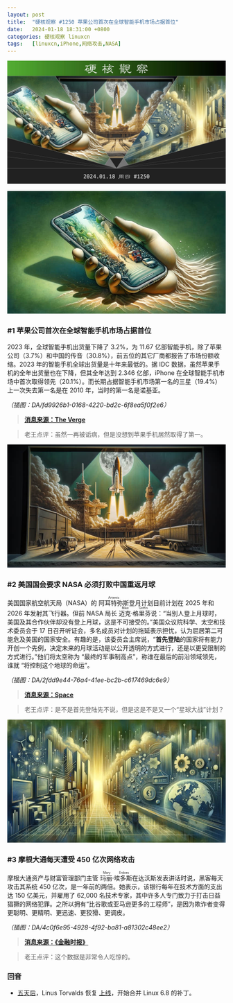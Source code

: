 ```yaml
---
layout: post
title:	"硬核观察 #1250 苹果公司首次在全球智能手机市场占据首位"
date:	2024-01-18 18:31:00 +0800 
categories:	硬核观察 linuxcn 
tags:	[linuxcn,iPhone,网络攻击,NASA]
---
```



![](/Asserts/Images/album/202401/18/183010sqqgqwkctgzmkp7q.jpg)


![](/Asserts/Images/album/202401/18/183023ikcoo97qtbmo8482.png)


### #1 苹果公司首次在全球智能手机市场占据首位


2023 年，全球智能手机出货量下降了 3.2%，为 11.67 亿部智能手机，除了苹果公司（3.7%）和中国的传音（30.8%），前五位的其它厂商都报告了市场份额收缩。2023 年的智能手机全球出货量是十年来最低的。据 IDC 数据，虽然苹果手机的全年出货量也在下降，但其全年达到 2.346 亿部，iPhone 在全球智能手机市场中首次取得领先（20.1%）。而长期占据智能手机市场第一名的三星（19.4%）上一次失去第一名是在 2010 年，当时的第一名是诺基亚。


*（插图：DA/fd9926b1-0168-4220-bd2c-6f8ea5f0f2e6）*



> 
> **[消息来源：The Verge](https://www.theverge.com/2024/1/16/24039830/apple-bestselling-phone-manufacturer-2023-samsung-idc-canalys-research)**
> 
> 
> 



> 
> 老王点评：虽然一再被诟病，但是没想到苹果手机居然取得了第一。
> 
> 
> 


![](/Asserts/Images/album/202401/18/183043ftbll6454884t884.png)


### #2 美国国会要求 NASA 必须打败中国重返月球


美国国家航空航天局（NASA）的 <ruby> 阿耳特弥斯 <rt>  Artemis </rt></ruby> 登月计划目前计划在 2025 年和 2026 年发射其飞行器。但前 NASA 局长 <ruby> 迈克·格里芬 <rt>  Mike Griffin </rt></ruby> 说：“当别人登上月球时，美国及其合作伙伴却没有登上月球，这是不可接受的。”美国众议院科学、太空和技术委员会于 17 日召开听证会，多名成员对计划的拖延表示担忧，认为屈居第二可能危及美国的国家安全。有趣的是，该委员会主席说，“**首先登陆**的国家将有能力开创一个先例，决定未来的月球活动是以公开透明的方式进行，还是以更受限制的方式进行。”他们将太空称为 “最终的军事制高点”，称谁在最后的前沿领域领先，谁就 “将控制这个地球的命运”。


*（插图：DA/2fdd9e44-76a4-41ee-bc2b-c617469dc6e9）*



> 
> **[消息来源：Space](https://www.space.com/us-win-moon-race-china-congress-artemis-hearing)**
> 
> 
> 



> 
> 老王点评：是不是首先登陆先不说，但是这是不是又一个“星球大战”计划？
> 
> 
> 


![](/Asserts/Images/album/202401/18/183059jj73qw45e36lbnjo.png)


### #3 摩根大通每天遭受 450 亿次网络攻击


摩根大通资产与财富管理部门主管 <ruby> 玛丽·埃多斯 <rt>  Mary Erdoes </rt></ruby> 在达沃斯发表讲话时说，黑客每天攻击其系统 450 亿次，是一年前的两倍。她表示，该银行每年在技术方面的支出达 150 亿美元，并雇用了 62,000 名技术专家，其中许多人专门致力于打击日益猖獗的网络犯罪。之所以拥有“比谷歌或亚马逊更多的工程师”，是因为欺诈者变得更聪明、更精明、更迅速、更狡猾、更调皮。


*（插图：DA/4c0f6e95-4928-4f92-ba81-a81302c48ee2）*



> 
> **[消息来源：《金融时报》](https://www.ft.com/content/cd287352-cb3b-48d8-a85b-668713b80962)**
> 
> 
> 



> 
> 老王点评：这个数据是非常令人吃惊的。
> 
> 
> 


### 回音


* [五天后](/article-16556-1.html)，Linus Torvalds 恢复 [上线](https://www.phoronix.com/news/Linux-6.8-Merges-Resume)，开始合并 Linux 6.8 的补丁。
